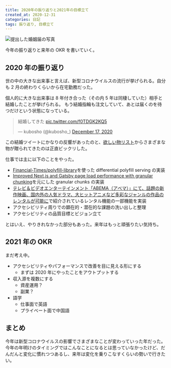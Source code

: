 ```yaml
---
title: 2020年の振り返りと2021年の目標立て
created_at: 2020-12-31
categories: 日記
tags: 振り返り, 目標立て
---
```


![提出した婚姻届の写真](https://res.cloudinary.com/kubosho/image/upload/c_scale,w_1200/v1609417559/marriage.jpg)

今年の振り返りと来年の OKR を書いていく。

## 2020 年の振り返り

世の中の大きな出来事と言えば、新型コロナウイルスの流行が挙げられる。自分も 2 月の終わりくらいから在宅勤務だった。

個人的に大きな出来事は 8 年付き合った（その内 5 年は同棲していた）相手と結婚したことが挙げられる。
もう結婚指輪も注文していて、あとは届くのを待つだけという状態になっている。

<blockquote class="twitter-tweet"><p lang="ja" dir="ltr">結婚してきた <a href="https://t.co/f0TDGK2KQ5">pic.twitter.com/f0TDGK2KQ5</a></p>&mdash; kubosho (@kubosho_) <a href="https://twitter.com/kubosho_/status/1339464307810074624?ref_src=twsrc%5Etfw">December 17, 2020</a></blockquote>

この結婚ツイートにかなりの反響があったのと、[欲しい物リスト](https://www.amazon.jp/hz/wishlist/ls/2GJ4WDKLYFOPU?ref_=wl_share)からさまざまな物が贈られてきたのは正直ビックリした。

仕事では主に以下のことをやった。

- [Financial-Times/polyfill-library](https://github.com/Financial-Times/polyfill-library)を使った differential polyfill serving の実装
- [Improved Next.js and Gatsby page load performance with granular chunking](https://web.dev/granular-chunking-nextjs/)を元にした granular chunks の実装
- [テレビ＆ビデオエンターテインメント「ABEMA（アベマ）」にて、話題の新作映画、国内外の人気ドラマ、大ヒットアニメなど多彩なジャンルの作品のレンタルが可能に](https://www.cyberagent.co.jp/news/detail/id=25533)で紹介されているレンタル機能の一部機能を実装
- アクセシビリティ周りでの顕在的・潜在的な課題の洗い出しと整理
- アクセシビリティの品質目標とビジョン立て

とはいえ、やりきれなかった部分もあった。来年はもっと頑張りたい気持ち。

## 2021 年の OKR

まだ考え中。

- アクセシビリティやパフォーマンスで改善を目に見える形にする
  - まずは 2020 年にやったことをアウトプットする
- 収入源を複数にする
  - 資産運用？
  - 副業？
- 語学
  - 仕事面で英語
  - プライベート面で中国語

## まとめ

今年は新型コロナウイルスの影響でさまざまなことが変わっていった年だった。
今年の年明けのタイミングではこんなことになるとは思っていなかったけど、だんだんと変化に慣れつつあるし、来年は変化を乗りこなすくらいの勢いで行きたい。
